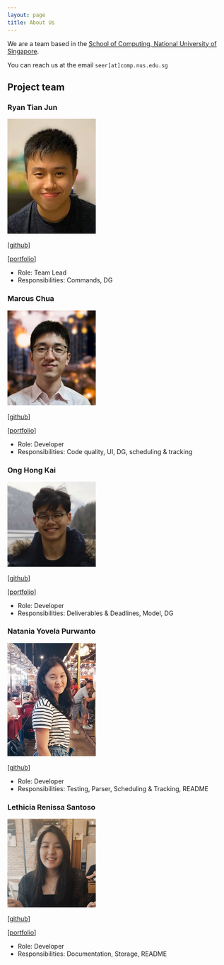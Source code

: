 ```yaml
---
layout: page
title: About Us
---
```


We are a team based in the [School of Computing, National University of Singapore](http://www.comp.nus.edu.sg).

You can reach us at the email `seer[at]comp.nus.edu.sg`

## Project team

### Ryan Tian Jun

<img src="images/ryantianj.png" width="200px">

[[github](https://github.com/ryantianj)]

[[portfolio](team/ryantianj.md)]

* Role: Team Lead
* Responsibilities: Commands, DG

### Marcus Chua

<img src="images/marcuschj.png" width="200px">

[[github](https://github.com/marcuschj)]

[[portfolio](team/marcuschj.md)]

* Role: Developer
* Responsibilities: Code quality, UI, DG, scheduling & tracking

### Ong Hong Kai

<img src="images/imerbear.png" width="200px">

[[github](https://github.com/Imerbear)]

[[portfolio](team/imerbear.md)]

* Role: Developer
* Responsibilities:  Deliverables & Deadlines, Model, DG

### Natania Yovela Purwanto

<img src="images/nataniayp.png" width="200px">

[[github](http://github.com/nataniayp)]

* Role: Developer
* Responsibilities: Testing, Parser, Scheduling & Tracking, README

### Lethicia Renissa Santoso

<img src="images/lethiciars.png" width="200px">

[[github](http://github.com/lethiciars)]

[[portfolio](team/lethiciars.md)]

* Role: Developer
* Responsibilities: Documentation, Storage, README
